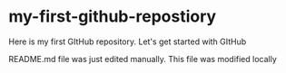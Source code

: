 # my-first-github-repostiory
Here is my first GItHub repository. Let's get started with GItHub

README.md file was just edited manually. This file was modified locally

